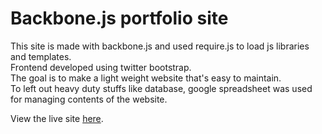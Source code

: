 Backbone.js portfolio site
=======

This site is made with backbone.js and used require.js to load js libraries and templates.<br>
Frontend developed using twitter bootstrap.<br>
The goal is to make a light weight website that's easy to maintain.<br>
To left out heavy duty stuffs like database, google spreadsheet was used for managing contents of the website.

View the live site <a target="_blank" href="http://bzsamus.com/">here</a>.
